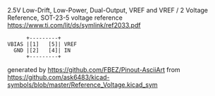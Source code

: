 2.5V Low-Drift, Low-Power, Dual-Output, VREF and VREF / 2 Voltage Reference, SOT-23-5
voltage reference
https://www.ti.com/lit/ds/symlink/ref2033.pdf


	      +---------+
	VBIAS |[1]   [5]| VREF
	  GND |[2]   [4]| IN
	      +---------+


generated by https://github.com/FBEZ/Pinout-AsciiArt from https://github.com/ask6483/kicad-symbols/blob/master/Reference_Voltage.kicad_sym